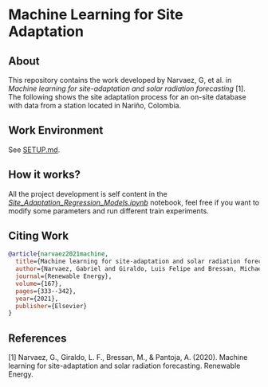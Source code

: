 # Machine Learning for Site Adaptation

## About

This repository contains the work developed by Narvaez, G, et al. in *Machine learning for site-adaptation and solar
radiation forecasting* [1]. The following shows the site adaptation process for an on-site database with data from a
station located in Nariño, Colombia.

## Work Environment

See [SETUP.md](SETUP.md).

## How it works?

All the project development is self content in the [*Site_Adaptation_Regression_Models.ipynb*](Site_Adaptation_Regression_Models.ipynb) notebook, feel free if you want to modify some parameters and run different train experiments.

## Citing Work

```BibTeX
@article{narvaez2021machine,
  title={Machine learning for site-adaptation and solar radiation forecasting},
  author={Narvaez, Gabriel and Giraldo, Luis Felipe and Bressan, Michael and Pantoja, Andres},
  journal={Renewable Energy},
  volume={167},
  pages={333--342},
  year={2021},
  publisher={Elsevier}
}
```

## References

[1] Narvaez, G., Giraldo, L. F., Bressan, M., & Pantoja, A. (2020). Machine learning for site-adaptation and solar 
radiation forecasting. Renewable Energy.
